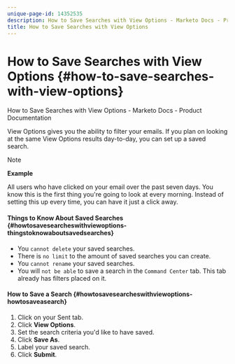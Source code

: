 ```yaml
---
unique-page-id: 14352535
description: How to Save Searches with View Options - Marketo Docs - Product Documentation
title: How to Save Searches with View Options
---
```


# How to Save Searches with View Options {#how-to-save-searches-with-view-options}

How to Save Searches with View Options - Marketo Docs - Product Documentation

View Options gives you the ability to filter your emails. If you plan on looking at the same View Options results day-to-day, you can set up a saved search.

>[!NOTE]
>
>**Example**
>
>All users who have clicked on your email over the past seven days. You know this is the first thing you're going to look at every morning. Instead of setting this up every time, you can have it just a click away.

#### Things to Know About Saved Searches {#howtosavesearcheswithviewoptions-thingstoknowaboutsavedsearches}

* You `cannot delete` your saved searches.
* There is `no limit` to the amount of saved searches you can create.
* You `cannot rename` your saved searches.
* You will `not be able` to save a search in the `Command Center` tab. This tab already has filters placed on it.

#### How to Save a Search {#howtosavesearcheswithviewoptions-howtosaveasearch}

1. Click on your Sent tab.
1. Click **View Options**.
1. Set the search criteria you'd like to have saved.
1. Click **Save As**.
1. Label your saved search.
1. Click **Submit**.

